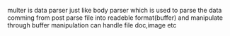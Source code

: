 multer is data parser just like body parser which is used to parse the data comming from post
parse file into readeble format(buffer) and manipulate through buffer manipulation
can handle file doc,image etc